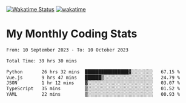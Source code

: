 [![Wakatime Status](https://github.com/noopurphalak/noopurphalak/workflows/wakatime-status-update/badge.svg)](https://github.com/noopurphalak/noopurphalak/actions/workflows/main.yml)
[![wakatime](https://wakatime.com/badge/user/80ace140-ef40-4fdd-b8ed-f3be3d2e1aea.svg)](https://wakatime.com/@80ace140-ef40-4fdd-b8ed-f3be3d2e1aea)

# My Monthly Coding Stats

<!--START_SECTION:waka-->

```txt
From: 10 September 2023 - To: 10 October 2023

Total Time: 39 hrs 30 mins

Python       26 hrs 32 mins  ████████████████▓░░░░░░░░   67.15 %
Vue.js       9 hrs 47 mins   ██████▒░░░░░░░░░░░░░░░░░░   24.79 %
JSON         1 hr 12 mins    ▓░░░░░░░░░░░░░░░░░░░░░░░░   03.07 %
TypeScript   35 mins         ▒░░░░░░░░░░░░░░░░░░░░░░░░   01.52 %
YAML         22 mins         ▒░░░░░░░░░░░░░░░░░░░░░░░░   00.93 %
```

<!--END_SECTION:waka-->

